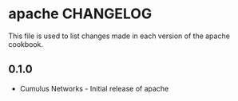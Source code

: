apache CHANGELOG
================
This file is used to list changes made in each version of the apache cookbook.

0.1.0
-----
- Cumulus Networks - Initial release of apache
